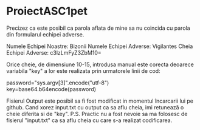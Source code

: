 # ProiectASC1pet
 Precizez ca este posibil ca parola aflata de mine sa nu coincida cu parola din formularul echipei adverse.
 
 Numele Echipei Noastre: Bizonii
 Numele Echipei Adverse: Vigilantes
 Cheia Echipei Adverse: c3lzLmFyZ3ZbM10=
 
 Orice cheie, de dimensiune 10-15, introdusa manual este corecta deoarece variabila "key" a lor este realizata prin urmatorele linii de cod:
 
 password="sys.argv[3]".encode("utf-8")
 key=base64.b64encode(password)
 
 Fisierul Output este posibil sa fi fost modificat in momentul încarcarii lui pe github. Cand xorez input.txt cu output ca sa aflu cheia, imi retunează o cheie diferita si de "key".
 P.S. Practic nu a fost nevoie sa ma folosesc de fisierul "input.txt" ca sa aflu cheia cu care s-a realizat codificarea.
